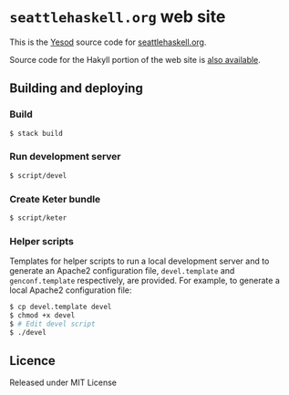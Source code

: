 # `seattlehaskell.org` web site

This is the [Yesod][yesod] source code for [seattlehaskell.org][seahug].

Source code for the Hakyll portion of the web site is [also
available][seahug-hakyll].

## Building and deploying

### Build

```bash
$ stack build
```

### Run development server

```bash
$ script/devel
```

### Create Keter bundle

```bash
$ script/keter
```

### Helper scripts

Templates for helper scripts to run a local development server and to generate
an Apache2 configuration file, `devel.template` and `genconf.template`
respectively, are provided. For example, to generate a local Apache2
configuration file:

```bash
$ cp devel.template devel
$ chmod +x devel
$ # Edit devel script
$ ./devel
```

## Licence

Released under MIT License

[seahug]: http://seattlehaskell.org/
[seahug-hakyll]: https://github.com/seahug/seattlehaskell-org-static
[yesod]: http://www.yesodweb.com/
